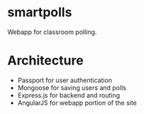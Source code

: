 # smartpolls

Webapp for classroom polling.

# Architecture
  - Passport for user authentication
  - Mongoose for saving users and polls
  - Express.js for backend and routing
  - AngularJS for webapp portion of the site

